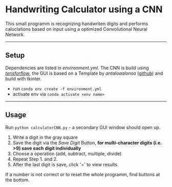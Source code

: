 # Handwriting Calculator using a CNN

This small programm is recognizing handwriten digits and performs caluclations based on input using a optimized Convolutional Neural Network.

---

## Setup

Dependencies are listed in *environment.yml*. The CNN is build using _[tensforflow](https://www.tensorflow.org)_, the GUI is based on a Template by _antaloaalonsa_ ([github](https://github.com/antaloaalonso/CNN-With-GUI)) and build with tkinter.

* run `conda env create -f environment.yml`
* activate env via `conda activate <env name>`

---

## Usage

Run `python calculatorCNN.py` - a secondary GUI window should open up.

1. Write a digit in the gray square
2. Save the digit via the _Save Digit_ Button, **for multi-character digits (i.e. >9) save each digit individually**
3. Choose a operation (add, subtract, multiple, divide)
4. Repeat Step 1. and 2.
5. After the last digit is save, click '=' to view results

If a number is not correct or to reset the whole programm, find buttons at the bottom.
